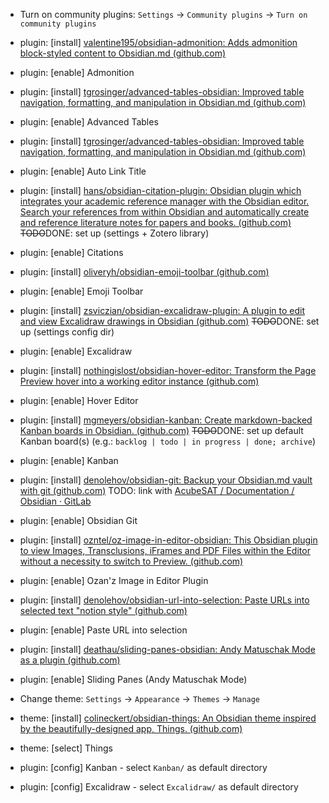 - Turn on community plugins: `Settings` -> `Community plugins` -> `Turn on community plugins`

- plugin: [install] [valentine195/obsidian-admonition: Adds admonition block-styled content to Obsidian.md (github.com)](https://github.com/valentine195/obsidian-admonition)

- plugin: [enable] Admonition

- plugin: [install] [tgrosinger/advanced-tables-obsidian: Improved table navigation, formatting, and manipulation in Obsidian.md (github.com)](https://github.com/tgrosinger/advanced-tables-obsidian)

- plugin: [enable] Advanced Tables

- plugin: [install] [tgrosinger/advanced-tables-obsidian: Improved table navigation, formatting, and manipulation in Obsidian.md (github.com)](https://github.com/tgrosinger/advanced-tables-obsidian)

- plugin: [enable] Auto Link Title

- plugin: [install] [hans/obsidian-citation-plugin: Obsidian plugin which integrates your academic reference manager with the Obsidian editor. Search your references from within Obsidian and automatically create and reference literature notes for papers and books. (github.com)](https://github.com/hans/obsidian-citation-plugin) ~~TODO~~DONE: set up (settings + Zotero library)

- plugin: [enable] Citations

- plugin: [install] [oliveryh/obsidian-emoji-toolbar (github.com)](https://github.com/oliveryh/obsidian-emoji-toolbar)

- plugin: [enable] Emoji Toolbar

- plugin: [install] [zsviczian/obsidian-excalidraw-plugin: A plugin to edit and view Excalidraw drawings in Obsidian (github.com)](https://github.com/zsviczian/obsidian-excalidraw-plugin) ~~TODO~~DONE: set up (settings config dir)

- plugin: [enable] Excalidraw

- plugin: [install] [nothingislost/obsidian-hover-editor: Transform the Page Preview hover into a working editor instance (github.com)](https://github.com/nothingislost/obsidian-hover-editor)

- plugin: [enable] Hover Editor

- plugin: [install] [mgmeyers/obsidian-kanban: Create markdown-backed Kanban boards in Obsidian. (github.com)](https://github.com/mgmeyers/obsidian-kanban) ~~TODO~~DONE: set up default Kanban board(s) (e.g.: `backlog | todo | in progress | done; archive`)

- plugin: [enable] Kanban

- plugin: [install] [denolehov/obsidian-git: Backup your Obsidian.md vault with git (github.com)](https://github.com/denolehov/obsidian-git) TODO: link with [AcubeSAT / Documentation / Obsidian · GitLab](https://gitlab.com/acubesat/documentation/obsidian)

- plugin: [enable] Obsidian Git

- plugin: [install] [ozntel/oz-image-in-editor-obsidian: This Obsidian plugin to view Images, Transclusions, iFrames and PDF Files within the Editor without a necessity to switch to Preview. (github.com)](https://github.com/ozntel/oz-image-in-editor-obsidian)

- plugin: [enable] Ozan'z Image in Editor Plugin

- plugin: [install] [denolehov/obsidian-url-into-selection: Paste URLs into selected text "notion style" (github.com)](https://github.com/denolehov/obsidian-url-into-selection)

- plugin: [enable] Paste URL into selection

- plugin: [install] [deathau/sliding-panes-obsidian: Andy Matuschak Mode as a plugin (github.com)](https://github.com/deathau/sliding-panes-obsidian)

- plugin: [enable] Sliding Panes (Andy Matuschak Mode)

- Change theme: `Settings` -> `Appearance` -> `Themes` -> `Manage`

- theme: [install] [colineckert/obsidian-things: An Obsidian theme inspired by the beautifully-designed app, Things. (github.com)](https://github.com/colineckert/obsidian-things)

- theme: [select] Things

- plugin: [config] Kanban - select `Kanban/` as default directory

- plugin: [config] Excalidraw - select `Excalidraw/` as default directory